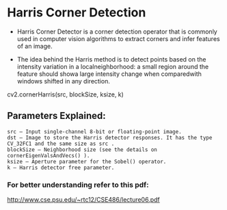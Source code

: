 # **Harris Corner Detection**

- Harris Corner Detector is a corner detection operator that is commonly used in computer vision algorithms to extract corners and infer features of an image.

- The idea behind the Harris method is to detect points based on the intensity variation in a localneighborhood: a small region around the feature should showa large intensity change when comparedwith windows shifted in any direction.


cv2.cornerHarris(src, blockSize, ksize, k) 

## Parameters Explained:	

    src – Input single-channel 8-bit or floating-point image.
    dst – Image to store the Harris detector responses. It has the type CV_32FC1 and the same size as src .
    blockSize – Neighborhood size (see the details on cornerEigenValsAndVecs() ).
    ksize – Aperture parameter for the Sobel() operator.
    k – Harris detector free parameter.



### For better understanding refer to this pdf:

http://www.cse.psu.edu/~rtc12/CSE486/lecture06.pdf
